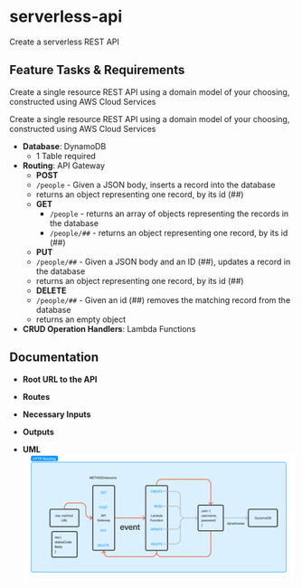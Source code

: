 # serverless-api

Create a serverless REST API

## Feature Tasks & Requirements

Create a single resource REST API using a domain model of your choosing, constructed using AWS Cloud Services

Create a single resource REST API using a domain model of your choosing, constructed using AWS Cloud Services

* **Database**: DynamoDB
  * 1 Table required
* **Routing**: API Gateway
  * **POST**
  * `/people` - Given a JSON body, inserts a record into the database
  * returns an object representing one record, by its id (##)
  * **GET**
    * `/people` - returns an array of objects representing the records in the database
    * `/people/##` - returns an object representing one record, by its id (##)
  * **PUT**
  * `/people/##` - Given a JSON body and an ID (##), updates a record in the database
  * returns an object representing one record, by its id (##)
  * **DELETE**
  * `/people/##` - Given an id (##) removes the matching record from the database
  * returns an empty object
* **CRUD Operation Handlers**: Lambda Functions

## Documentation

* **Root URL to the API**

* **Routes**

* **Necessary Inputs**

* **Outputs**

* **UML**
![UML](/img/401UML_lab18.jpg)
